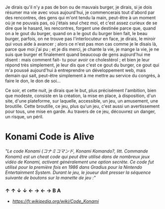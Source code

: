 ﻿Je dirais qu'il n'y a pas de bon ou de mauvais burger, je dirais, si je dois
résumer ma vie avec vous aujourd'hui, je commencerais tout d'abord par des
rencontres, des gens qui m'ont tendu la main, peut-être à un moment où je ne
pouvais pas, où j'étais seul chez moi, et c'est assez curieux de se dire que le
hasard, les rencontres, forgent une destinée parce que, quand on a le gout du
burger, quand on a le gout du burger bien fait, le beau burger, parfois, on ne
trouve pas l'interlocuteur en face, je dirais, le miroir qui vous aide à
avancer ; alors ce n'est pas mon cas comme je le disais là, parce que moi j'ai
pu ; et je dis merci, je chante la vie, je mange la vie, je ne suis que burger
et finalement quand beaucoup de gens aujourd'hui me disent : mais comment fait-
tu pour avoir ce cholestérol ; et bien je leur répond très simplement, je leur
dis que c'est ce gout du burger, ce gout qui m'a poussé aujourd'hui à
entreprendre un développement web, mais demain qui sait, peut-être simplement à
me mettre au service du congrès, à faire le don, le don de soi...

Ce soir, et cette nuit, je dirais que le but, plus précisément l'ambition,
bien que modeste, consiste en la création, la mise en place, à disposition, d'un
site, d'une plateforme, sur laquelle, accessible, un jeu, un amusement, une
broutille. Cette broutille, ce jeu, plus qu'un jeu, c'est aussi un avertissement
pour tous, une mise en garde. Au travers de ce jeu, découvrez un danger, un
risque, un péril.

# Konami Code is Alive
*"Le code Konami (コナミコマンド, Konami Komando?, litt. Commande Konami) est un cheat code qui peut être utilisé dans de nombreux jeux vidéo de Konami, activant généralement une option secrète. Ce code fut utilisé pour la première fois en 1986 dans Gradius pour la Nintendo Entertainment System. Durant le jeu, le joueur doit presser la séquence suivante de boutons sur la manette de jeu :"*
### ↑ ↑ ↓ ↓ ← → ← → B A
 - *https://fr.wikipedia.org/wiki/Code_Konami*


